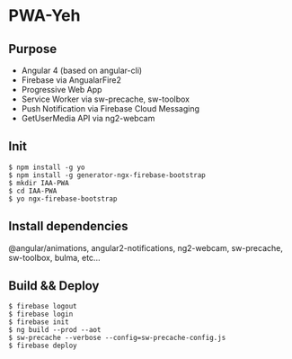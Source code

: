 # PWA-Yeh

## Purpose

* Angular 4 (based on angular-cli)
* Firebase via AngualarFire2
* Progressive Web App
* Service Worker via sw-precache, sw-toolbox
* Push Notification via Firebase Cloud Messaging
* GetUserMedia API via ng2-webcam

## Init

```shell
$ npm install -g yo
$ npm install -g generator-ngx-firebase-bootstrap
$ mkdir IAA-PWA
$ cd IAA-PWA
$ yo ngx-firebase-bootstrap
```

## Install dependencies

@angular/animations, angular2-notifications, ng2-webcam, sw-precache,  sw-toolbox, bulma, etc...

## Build && Deploy

```shell
$ firebase logout
$ firebase login
$ firebase init
$ ng build --prod --aot
$ sw-precache --verbose --config=sw-precache-config.js
$ firebase deploy
```

